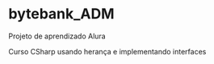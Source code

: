 # bytebank_ADM
Projeto de aprendizado Alura

Curso CSharp usando herança e implementando interfaces
